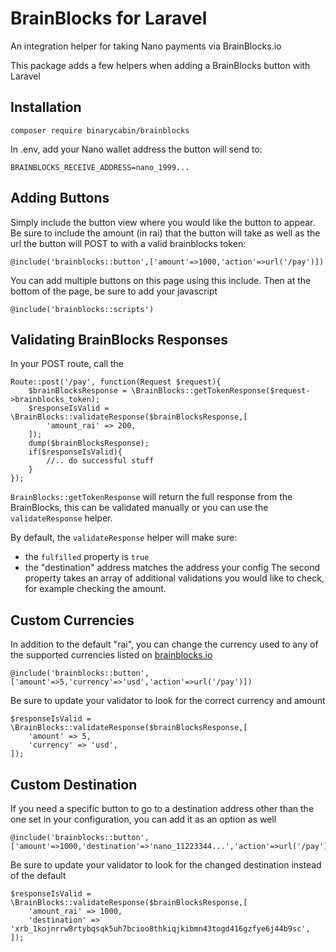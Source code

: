 # BrainBlocks for Laravel

An integration helper for taking Nano payments via BrainBlocks.io

This package adds a few helpers when adding a BrainBlocks button with Laravel

## Installation

```
composer require binarycabin/brainblocks
```

In .env, add your Nano wallet address the button will send to:

```
BRAINBLOCKS_RECEIVE_ADDRESS=nano_1999...
```

## Adding Buttons

Simply include the button view where you would like the button to appear. Be sure to include the amount (in rai) that the button will take as well as the url the button will POST to with a valid brainblocks token:

```
@include('brainblocks::button',['amount'=>1000,'action'=>url('/pay')])
```

You can add multiple buttons on this page using this include. Then at the bottom of the page, be sure to add your javascript

```
@include('brainblocks::scripts')
```

## Validating BrainBlocks Responses

In your POST route, call the 

```
Route::post('/pay', function(Request $request){
    $brainBlocksResponse = \BrainBlocks::getTokenResponse($request->brainblocks_token);
    $responseIsValid = \BrainBlocks::validateResponse($brainBlocksResponse,[
        'amount_rai' => 200,
    ]);
    dump($brainBlocksResponse);
    if($responseIsValid){
    	//.. do successful stuff
    }
});
```

`BrainBlocks::getTokenResponse` will return the full response from the BrainBlocks, this can be validated manually or you can use the `validateResponse` helper.

By default, the `validateResponse` helper will make sure:
- the `fulfilled` property is `true`
- the "destination" address matches the address your config
The second property takes an array of additional validations you would like to check, for example checking the amount.

## Custom Currencies

In addition to the default "rai", you can change the currency used to any of the supported currencies listed on [brainblocks.io](https://brainblocks.io)

```
@include('brainblocks::button',['amount'=>5,'currency'=>'usd','action'=>url('/pay')])
```

Be sure to update your validator to look for the correct currency and amount

```
$responseIsValid = \BrainBlocks::validateResponse($brainBlocksResponse,[
	'amount' => 5,
	'currency' => 'usd',
]);
```

## Custom Destination

If you need a specific button to go to a destination address other than the one set in your configuration, you can add it as an option as well

```
@include('brainblocks::button',['amount'=>1000,'destination'=>'nano_11223344...','action'=>url('/pay')])
```

Be sure to update your validator to look for the changed destination instead of the default

```
$responseIsValid = \BrainBlocks::validateResponse($brainBlocksResponse,[
	'amount_rai' => 1000,
	'destination' => 'xrb_1kojnrrw8rtybqsqk5uh7bcioo8thkiqjkibmn43togd416gzfye6j44b9sc',
]);
```




